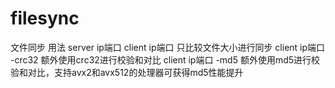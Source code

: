 # filesync
文件同步
用法 
server ip端口
client ip端口 只比较文件大小进行同步
client ip端口 -crc32 额外使用crc32进行校验和对比
client ip端口 -md5 额外使用md5进行校验和对比，支持avx2和avx512的处理器可获得md5性能提升
